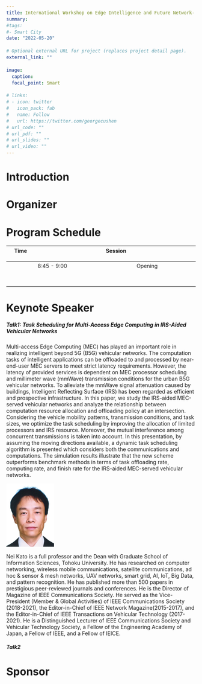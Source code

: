 ```yaml
---
title: International Workshop on Edge Intelligence and Future Network- towards Ubiquitous Connectivity 
summary: 
#tags:
#- Smart City
date: "2022-05-20"

# Optional external URL for project (replaces project detail page).
external_link: ""

image:
  caption: 
  focal_point: Smart

# links:
# - icon: twitter
#   icon_pack: fab
#   name: Follow
#   url: https://twitter.com/georgecushen
# url_code: ""
# url_pdf: ""
# url_slides: ""
# url_video: ""
---
```


# Introduction



# Organizer



# Program Schedule

| Time &emsp; &emsp;&emsp;&emsp;&emsp; &emsp; &emsp;&emsp;&emsp;&emsp;&emsp; &emsp;&emsp;&emsp;&emsp; | Session &emsp; &emsp;&emsp;&emsp;&emsp;&emsp; &emsp;&emsp;&emsp;&emsp;&emsp; &emsp;&emsp;&emsp;&emsp;|
| :----------------------------------: | :-----: |
|             8:45 - 9:00              | Opening |
|                                      |         |
|                                      |         |
|                                      |         |
|                                      |         |
|                                      |         |
|                                      |         |
|                                      |         |
|                                      |         |



# Keynote Speaker

##### Talk1: **Task Scheduling for Multi-Access Edge Computing in IRS-Aided Vehicular Networks**

Multi-access Edge Computing (MEC) has played an important role in realizing intelligent beyond 5G (B5G) vehicular networks. The computation tasks of intelligent applications can be offloaded to and processed by near-end-user MEC servers to meet strict latency requirements. However, the latency of provided services is dependent on MEC processor scheduling and millimeter wave (mmWave) transmission conditions for the urban B5G vehicular networks. To alleviate the mmWave signal attenuation caused by buildings, Intelligent Reflecting Surface (IRS) has been regarded as efficient and prospective infrastructure. In this paper, we study the IRS-aided MEC-served vehicular networks and analyze the relationship between computation resource allocation and offloading policy at an intersection. Considering the vehicle mobility patterns, transmission conditions, and task sizes, we optimize the task scheduling by improving the allocation of limited processors and IRS resource. Moreover, the mutual interference among concurrent transmissions is taken into account. In this presentation, by assuming the moving directions available, a dynamic task scheduling algorithm is presented which considers both the communications and computations. The simulation results illustrate that the new scheme outperforms benchmark methods in terms of task offloading rate, computing rate, and finish rate for the IRS-aided MEC-served vehicular networks.

![](k3.png#pic_left) 

Nei Kato is a full professor and the Dean with Graduate School of Information Sciences, Tohoku University. He has researched on computer networking, wireless mobile communications, satellite communications, ad hoc & sensor & mesh networks, UAV networks, smart grid, AI, IoT, Big Data, and pattern recognition. He has published more than 500 papers in prestigious peer-reviewed journals and conferences. He is the Director of Magazine of IEEE Communications Society. He served as the Vice-President (Member & Global Activities) of IEEE Communications Society (2018-2021), the Editor-in-Chief of IEEE Network Magazine(2015-2017), and the Editor-in-Chief of IEEE Transactions on Vehicular Technology (2017-2021). He is a Distinguished Lecturer of IEEE Communications Society and Vehicular Technology Society, a Fellow of the Engineering Academy of Japan, a Fellow of IEEE, and a Fellow of IEICE.



##### Talk2



# Sponsor



